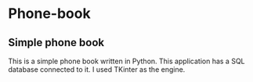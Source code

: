 # Phone-book
## Simple phone book

This is a simple phone book written in Python. This application has a SQL database connected to it. I used TKinter as the engine.
